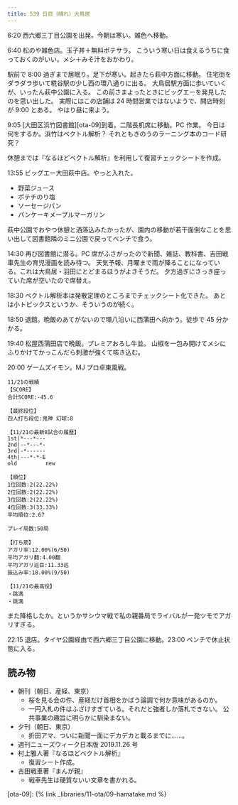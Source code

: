 ```yaml
---
title: 539 日目（晴れ）大鳥居
---
```


6:20 西六郷三丁目公園を出発。今朝は寒い。雑色へ移動。

6:40 松のや雑色店。玉子丼＋無料ポテサラ。
こういう寒い日は食えるうちに食っておくのがいい。メシ＋みそ汁をおかわり。

駅前で 8:00 過ぎまで居眠り。足下が寒い。起きたら萩中方面に移動。
住宅街をダラダラ歩いて糀谷駅の少し西の環八通りに出る。
大鳥居駅方面に歩いていくが、いったん萩中公園に入る。
この前さまよったときにビッグエーを発見したのを思い出した。
実際にはこの店舗は 24 時間営業ではないようで、開店時刻が 9:00 とある。
やはり昼に来よう。

9:05 [大田区浜竹図書館][ota-09]到着。二階長机席に移動。PC 作業。
今日は何をするか。浜竹はベクトル解析？ それともきのうのラーニング本のコード研究？

休憩までは『なるほどベクトル解析』を利用して復習チェックシートを作成。

13:55 ビッグエー大田萩中店。やっと入れた。

* 野菜ジュース
* ポテチのり塩
* ソーセージパン
* パンケーキメープルマーガリン

萩中公園でおやつ休憩と洒落込みたかったが、園内の移動が若干面倒なことを思い出して図書館隣のミニ公園で戻ってベンチで食う。

14:30 再び図書館に潜る。PC 席がふさがったので新聞、雑誌、教科書、吉田戦車先生の育児漫画を読み待つ。
天気予報、月曜まで雨が降ることになっている。これは大鳥居・羽田にとどまるほうがよさそうだ。
夕方過ぎにさっき座っていた席が空いたので席替え。

18:30 ベクトル解析本は発散定理のところまでチェックシート化できた。
あとは小トピックスというか、そういうのが続く。

18:50 退館。晩飯のあてがないので環八沿いに西蒲田へ向かう。徒歩で 45 分かかる。

19:40 松屋西蒲田店で晩飯。プレミアおろし牛並。
山椒を一包み開けてメシにふりかけてかっこんだら刺激が強くて咳き込む。

20:00 ゲームズイモン。MJ プロ卓東風戦。

```text
11/21の戦績
【SCORE】
合計SCORE:-45.6

【最終段位】
四人打ち段位:鬼神 幻球:8

【11/21の最新8試合の履歴】
1st|*---*---
2nd|--*---*-
3rd|-*------
4th|---*-*-E
old         new

【順位】
1位回数:2(22.22%)
2位回数:2(22.22%)
3位回数:2(22.22%)
4位回数:3(33.33%)
平均順位:2.67

プレイ局数:50局

【打ち筋】
アガリ率:12.00%(6/50)
平均アガリ翻:4.00翻
平均アガリ巡目:11.33巡
振込み率:18.00%(9/50)

【11/21の最高役】
・跳満
・跳満
```

また降格したか。というかサシウマ戦で私の親番局でライバルが一発ツモでアガリすぎる。

22:15 退店。タイヤ公園経由で西六郷三丁目公園に移動。23:00 ベンチで休止状態に入る。

## 読み物

* 朝刊（朝日、産経、東京）
  * 桜を見る会の件、産経だけ首相をかばう論調で何か意味があるのか。
  * 一円入札の件はふざけすぎている。それだと強者しか落札できない。
    公共事業の趣旨に明らかに馴染まない。
* 夕刊（朝日、東京）
  * 折田アマ、ついに新聞一面にデカデカと載るまでに……。
* 週刊ニューズウィーク日本版 2019.11.26 号
* 村上雅人著『なるほどベクトル解析』
  * 復習シート作成。
* 吉田戦車著『まんが親』
  * 戦車先生は硬質ないい文章を書かれる。

[ota-09]: {% link _libraries/11-ota/09-hamatake.md %}
